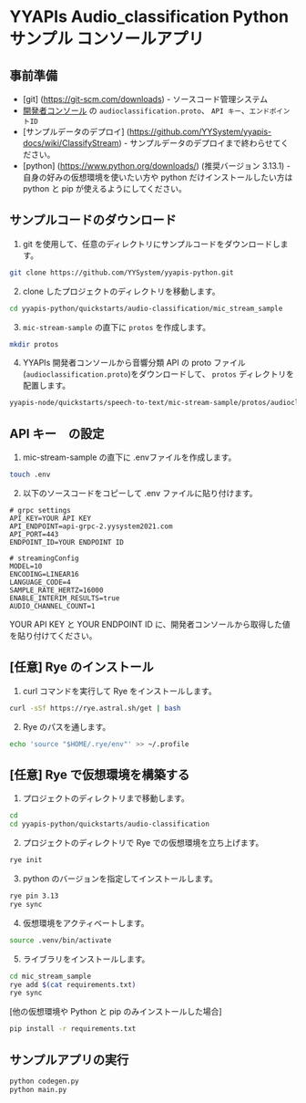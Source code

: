 # YYAPIs Audio_classification Python サンプル コンソールアプリ

## 事前準備

- [git] (https://git-scm.com/downloads) - ソースコード管理システム
- [<u>開発者コンソール</u>](https://api-web.yysystem2021.com) の `audioclassification.proto`、 `API キー`、`エンドポイントID`
- [サンプルデータのデプロイ] (https://github.com/YYSystem/yyapis-docs/wiki/ClassifyStream) - サンプルデータのデプロイまで終わらせてください。
- [python] (https://www.python.org/downloads/) (推奨バージョン 3.13.1) - 自身の好みの仮想環境を使いたい方や python だけインストールしたい方は python と pip が使えるようにしてください。

## サンプルコードのダウンロード

1. git を使用して、任意のディレクトリにサンプルコードをダウンロードします。

```bash
git clone https://github.com/YYSystem/yyapis-python.git
```

2. clone したプロジェクトのディレクトリを移動します。

```bash
cd yyapis-python/quickstarts/audio-classification/mic_stream_sample
```

3. `mic-stream-sample` の直下に `protos` を作成します。
```bash
mkdir protos
```

4. YYAPIs 開発者コンソールから音響分類 API の proto ファイル(`audioclassification.proto`)をダウンロードして、 `protos` ディレクトリを配置します。

```bash
yyapis-node/quickstarts/speech-to-text/mic-stream-sample/protos/audioclassfication.proto # ← ここに配置する
```

## API キー　の設定

1. mic-stream-sample の直下に .envファイルを作成します。

```bash
touch .env
```

2. 以下のソースコードをコピーして .env ファイルに貼り付けます。

```.env
# grpc settings
API_KEY=YOUR API KEY
API_ENDPOINT=api-grpc-2.yysystem2021.com
API_PORT=443
ENDPOINT_ID=YOUR ENDPOINT ID

# streamingConfig
MODEL=10
ENCODING=LINEAR16
LANGUAGE_CODE=4
SAMPLE_RATE_HERTZ=16000
ENABLE_INTERIM_RESULTS=true
AUDIO_CHANNEL_COUNT=1
```

YOUR API KEY と YOUR ENDPOINT ID に、開発者コンソールから取得した値を貼り付けてください。

## [任意] Rye のインストール

1. curl コマンドを実行して Rye をインストールします。

```bash
curl -sSf https://rye.astral.sh/get | bash
```

2. Rye のパスを通します。

```bash
echo 'source "$HOME/.rye/env"' >> ~/.profile
```

## [任意] Rye で仮想環境を構築する

1. プロジェクトのディレクトリまで移動します。

```bash
cd
cd yyapis-python/quickstarts/audio-classification
```

2. プロジェクトのディレクトリで Rye での仮想環境を立ち上げます。

```bash
rye init
```

3. python のバージョンを指定してインストールします。

```bash
rye pin 3.13
rye sync
```

4. 仮想環境をアクティベートします。

```bash
source .venv/bin/activate
```

5. ライブラリをインストールします。

```bash
cd mic_stream_sample
rye add $(cat requirements.txt)
rye sync
```

[他の仮想環境や Python と pip のみインストールした場合]
```bash
pip install -r requirements.txt
```

## サンプルアプリの実行

```bash
python codegen.py
python main.py
```